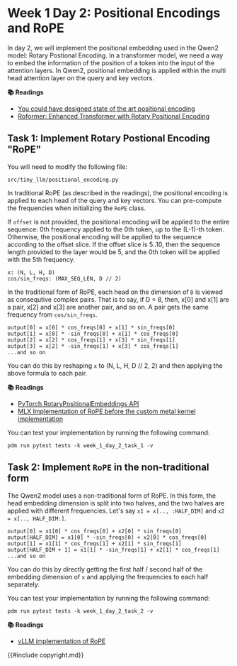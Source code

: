 # Week 1 Day 2: Positional Encodings and RoPE

In day 2, we will implement the positional embedding used in the Qwen2 model: Rotary Postional Encoding. In a transformer
model, we need a way to embed the information of the position of a token into the input of the attention layers. In Qwen2,
positional embedding is applied within the multi head attention layer on the query and key vectors.

**📚 Readings**

- [You could have designed state of the art positional encoding](https://huggingface.co/blog/designing-positional-encoding)
- [Roformer: Enhanced Transformer with Rotary Positional Encoding](https://arxiv.org/pdf/2104.09864)

## Task 1: Implement Rotary Postional Encoding "RoPE"

You will need to modify the following file:

```
src/tiny_llm/positional_encoding.py
```

In traditional RoPE (as described in the readings), the positional encoding is applied to each head of the query and key vectors.
You can pre-compute the frequencies when initializing the `RoPE` class.

If `offset` is not provided, the positional encoding will be applied to the entire sequence: 0th frequency applied to the
0th token, up to the (L-1)-th token. Otherwise, the positional encoding will be applied to the sequence according to the
offset slice. If the offset slice is 5..10, then the sequence length provided to the layer would be 5, and the 0th token
will be applied with the 5th frequency.

```
x: (N, L, H, D)
cos/sin_freqs: (MAX_SEQ_LEN, D // 2)
```

In the traditional form of RoPE, each head on the dimension of `D` is viewed as consequtive complex pairs. That is to
say, if D = 8, then, x[0] and x[1] are a pair, x[2] and x[3] are another pair, and so on. A pair gets the same frequency
from `cos/sin_freqs`.

```
output[0] = x[0] * cos_freqs[0] + x[1] * sin_freqs[0]
output[1] = x[0] * -sin_freqs[0] + x[1] * cos_freqs[0]
output[2] = x[2] * cos_freqs[1] + x[3] * sin_freqs[1]
output[3] = x[2] * -sin_freqs[1] + x[3] * cos_freqs[1]
...and so on
```

You can do this by reshaping `x` to (N, L, H, D // 2, 2) and then applying the above formula to each pair.

**📚 Readings**

- [PyTorch RotaryPositionalEmbeddings API](https://pytorch.org/torchtune/stable/generated/torchtune.modules.RotaryPositionalEmbeddings.html)
- [MLX Implementation of RoPE before the custom metal kernel implementation](https://github.com/ml-explore/mlx/pull/676/files)

You can test your implementation by running the following command:

```
pdm run pytest tests -k week_1_day_2_task_1 -v
```

## Task 2: Implement `RoPE` in the non-traditional form

The Qwen2 model uses a non-traditional form of RoPE. In this form, the head embedding dimension is split into two halves,
and the two halves are applied with different frequencies. Let's say `x1 = x[.., :HALF_DIM]` and `x2 = x[.., HALF_DIM:]`.

```
output[0] = x1[0] * cos_freqs[0] + x2[0] * sin_freqs[0]
output[HALF_DIM] = x1[0] * -sin_freqs[0] + x2[0] * cos_freqs[0]
output[1] = x1[1] * cos_freqs[1] + x2[1] * sin_freqs[1]
output[HALF_DIM + 1] = x1[1] * -sin_freqs[1] + x2[1] * cos_freqs[1]
...and so on
```

You can do this by directly getting the first half / second half of the embedding dimension of `x` and applying the
frequencies to each half separately.

You can test your implementation by running the following command:

```
pdm run pytest tests -k week_1_day_2_task_2 -v
```

**📚 Readings**

- [vLLM implementation of RoPE](https://github.com/vllm-project/vllm/blob/main/vllm/model_executor/layers/rotary_embedding.py)

{{#include copyright.md}}
